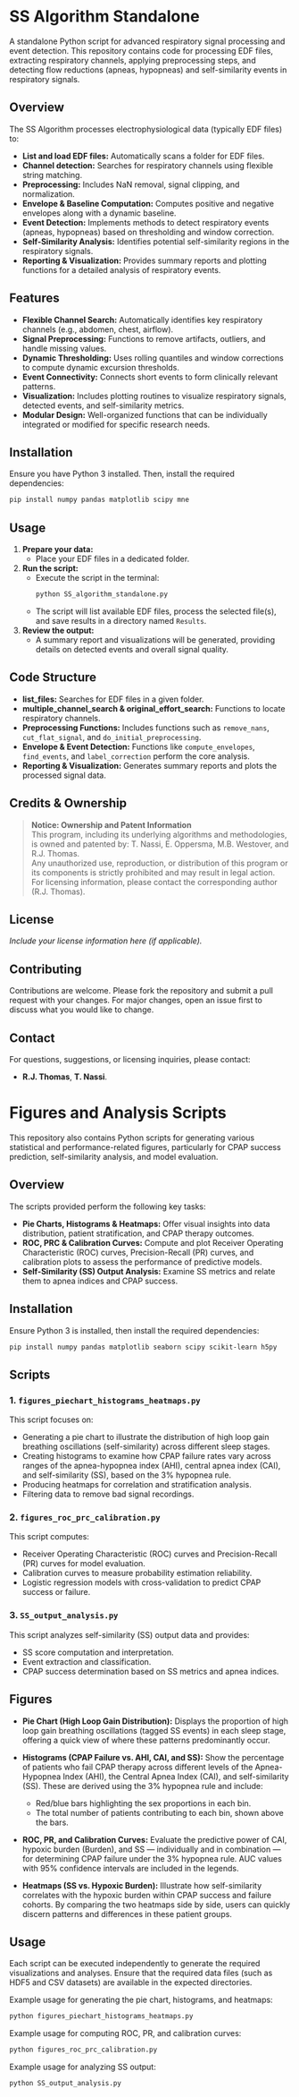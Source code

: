 # SS Algorithm Standalone

A standalone Python script for advanced respiratory signal processing and event detection. This repository contains code for processing EDF files, extracting respiratory channels, applying preprocessing steps, and detecting flow reductions (apneas, hypopneas) and self-similarity events in respiratory signals.

## Overview

The SS Algorithm processes electrophysiological data (typically EDF files) to:
- **List and load EDF files:** Automatically scans a folder for EDF files.
- **Channel detection:** Searches for respiratory channels using flexible string matching.
- **Preprocessing:** Includes NaN removal, signal clipping, and normalization.
- **Envelope & Baseline Computation:** Computes positive and negative envelopes along with a dynamic baseline.
- **Event Detection:** Implements methods to detect respiratory events (apneas, hypopneas) based on thresholding and window correction.
- **Self-Similarity Analysis:** Identifies potential self-similarity regions in the respiratory signals.
- **Reporting & Visualization:** Provides summary reports and plotting functions for a detailed analysis of respiratory events.

## Features

- **Flexible Channel Search:** Automatically identifies key respiratory channels (e.g., abdomen, chest, airflow).
- **Signal Preprocessing:** Functions to remove artifacts, outliers, and handle missing values.
- **Dynamic Thresholding:** Uses rolling quantiles and window corrections to compute dynamic excursion thresholds.
- **Event Connectivity:** Connects short events to form clinically relevant patterns.
- **Visualization:** Includes plotting routines to visualize respiratory signals, detected events, and self-similarity metrics.
- **Modular Design:** Well-organized functions that can be individually integrated or modified for specific research needs.

## Installation

Ensure you have Python 3 installed. Then, install the required dependencies:

```bash
pip install numpy pandas matplotlib scipy mne
```


## Usage

1. **Prepare your data:**
   - Place your EDF files in a dedicated folder.
2. **Run the script:**
   - Execute the script in the terminal:
     ```bash
     python SS_algorithm_standalone.py
     ```
   - The script will list available EDF files, process the selected file(s), and save results in a directory named `Results`.
3. **Review the output:**
   - A summary report and visualizations will be generated, providing details on detected events and overall signal quality.

## Code Structure

- **list_files:** Searches for EDF files in a given folder.
- **multiple_channel_search & original_effort_search:** Functions to locate respiratory channels.
- **Preprocessing Functions:** Includes functions such as `remove_nans`, `cut_flat_signal`, and `do_initial_preprocessing`.
- **Envelope & Event Detection:** Functions like `compute_envelopes`, `find_events`, and `label_correction` perform the core analysis.
- **Reporting & Visualization:** Generates summary reports and plots the processed signal data.

## Credits & Ownership

> **Notice: Ownership and Patent Information**  
> This program, including its underlying algorithms and methodologies, is owned and patented by: T. Nassi, E. Oppersma, M.B. Westover, and R.J. Thomas.  
> Any unauthorized use, reproduction, or distribution of this program or its components is strictly prohibited and may result in legal action.  
> For licensing information, please contact the corresponding author (R.J. Thomas).

## License

_Include your license information here (if applicable)._

## Contributing

Contributions are welcome. Please fork the repository and submit a pull request with your changes. For major changes, open an issue first to discuss what you would like to change.

## Contact

For questions, suggestions, or licensing inquiries, please contact:
- **R.J. Thomas**, **T. Nassi**.


# Figures and Analysis Scripts

This repository also contains Python scripts for generating various statistical and performance-related figures, particularly for CPAP success prediction, self-similarity analysis, and model evaluation.

## Overview

The scripts provided perform the following key tasks:
- **Pie Charts, Histograms & Heatmaps:** Offer visual insights into data distribution, patient stratification, and CPAP therapy outcomes.
- **ROC, PRC & Calibration Curves:** Compute and plot Receiver Operating Characteristic (ROC) curves, Precision-Recall (PR) curves, and calibration plots to assess the performance of predictive models.
- **Self-Similarity (SS) Output Analysis:** Examine SS metrics and relate them to apnea indices and CPAP success.

## Installation

Ensure Python 3 is installed, then install the required dependencies:
```bash
pip install numpy pandas matplotlib seaborn scipy scikit-learn h5py
```

## Scripts

### 1. `figures_piechart_histograms_heatmaps.py`
This script focuses on:
- Generating a pie chart to illustrate the distribution of high loop gain breathing oscillations (self-similarity) across different sleep stages.
- Creating histograms to examine how CPAP failure rates vary across ranges of the apnea-hypopnea index (AHI), central apnea index (CAI), and self-similarity (SS), based on the 3% hypopnea rule.
- Producing heatmaps for correlation and stratification analysis.
- Filtering data to remove bad signal recordings.

### 2. `figures_roc_prc_calibration.py`
This script computes:
- Receiver Operating Characteristic (ROC) curves and Precision-Recall (PR) curves for model evaluation.
- Calibration curves to measure probability estimation reliability.
- Logistic regression models with cross-validation to predict CPAP success or failure.

### 3. `SS_output_analysis.py`
This script analyzes self-similarity (SS) output data and provides:
- SS score computation and interpretation.
- Event extraction and classification.
- CPAP success determination based on SS metrics and apnea indices.

## Figures

- **Pie Chart (High Loop Gain Distribution):** Displays the proportion of high loop gain breathing oscillations (tagged SS events) in each sleep stage, offering a quick view of where these patterns predominantly occur.

- **Histograms (CPAP Failure vs. AHI, CAI, and SS):** Show the percentage of patients who fail CPAP therapy across different levels of the Apnea-Hypopnea Index (AHI), the Central Apnea Index (CAI), and self-similarity (SS). These are derived using the 3% hypopnea rule and include:
  - Red/blue bars highlighting the sex proportions in each bin.
  - The total number of patients contributing to each bin, shown above the bars.

- **ROC, PR, and Calibration Curves:** Evaluate the predictive power of CAI, hypoxic burden (Burden), and SS — individually and in combination — for determining CPAP failure under the 3% hypopnea rule. AUC values with 95% confidence intervals are included in the legends.

- **Heatmaps (SS vs. Hypoxic Burden):** Illustrate how self-similarity correlates with the hypoxic burden within CPAP success and failure cohorts. By comparing the two heatmaps side by side, users can quickly discern patterns and differences in these patient groups.

## Usage

Each script can be executed independently to generate the required visualizations and analyses. Ensure that the required data files (such as HDF5 and CSV datasets) are available in the expected directories.

Example usage for generating the pie chart, histograms, and heatmaps:
```bash
python figures_piechart_histograms_heatmaps.py
```

Example usage for computing ROC, PR, and calibration curves:
```bash
python figures_roc_prc_calibration.py
```

Example usage for analyzing SS output:
```bash
python SS_output_analysis.py
```


